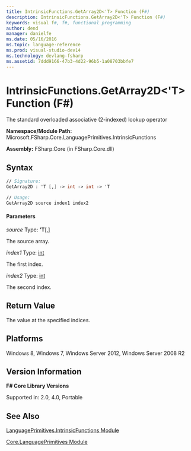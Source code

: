 ```yaml
---
title: IntrinsicFunctions.GetArray2D<'T> Function (F#)
description: IntrinsicFunctions.GetArray2D<'T> Function (F#)
keywords: visual f#, f#, functional programming
author: dend
manager: danielfe
ms.date: 05/16/2016
ms.topic: language-reference
ms.prod: visual-studio-dev14
ms.technology: devlang-fsharp
ms.assetid: 7ddd9166-47b3-4d22-96b5-1a08703bbfe7 
---
```


# IntrinsicFunctions.GetArray2D<'T> Function (F#)

The standard overloaded associative (2-indexed) lookup operator

**Namespace/Module Path:** Microsoft.FSharp.Core.LanguagePrimitives.IntrinsicFunctions

**Assembly:** FSharp.Core (in FSharp.Core.dll)


## Syntax

```fsharp
// Signature:
GetArray2D : 'T [,] -> int -> int -> 'T

// Usage:
GetArray2D source index1 index2
```

#### Parameters
*source*
Type: **'T**[[,]](https://msdn.microsoft.com/library/077252f3-e6ce-441c-9d5b-a6030eaef7cd)


The source array.


*index1*
Type: [int](https://msdn.microsoft.com/library/025d5455-3622-4ea5-9573-3ecbd4ee1375)


The first index.


*index2*
Type: [int](https://msdn.microsoft.com/library/025d5455-3622-4ea5-9573-3ecbd4ee1375)


The second index.

## Return Value

The value at the specified indices.

## Platforms
Windows 8, Windows 7, Windows Server 2012, Windows Server 2008 R2


## Version Information
**F# Core Library Versions**

Supported in: 2.0, 4.0, Portable

## See Also
[LanguagePrimitives.IntrinsicFunctions Module](LanguagePrimitives.IntrinsicFunctions-Module-%5BFSharp%5D.md)

[Core.LanguagePrimitives Module](Core.LanguagePrimitives-Module-%5BFSharp%5D.md)